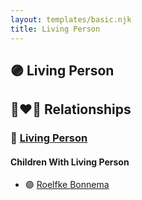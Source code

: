 ```yaml
---
layout: templates/basic.njk
title: Living Person
---
```

## 🟣 Living Person

## 👩‍❤️‍👨 Relationships

### 🔵 [Living Person](/people/9/98226424)

#### Children With Living Person
* 🟣 [Roelfke Bonnema](/people/6/6778152)